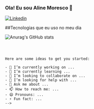 ### Ola! Eu sou Aline Moresco 👋

[![Linkedin](https://img.shields.io/badge/LinkedIn-0077B5?style=for-the-badge&logo=linkedin&logoColor=white)](https://www.linkedin.com/in/aline-moresco-a967051b2/)

##Tecnologias que eu uso no meu dia



![Anurag's GitHub stats](https://github-readme-stats.vercel.app/api?username=alinemoresco&theme=transparent&show_icons=true)

```



Here are some ideas to get you started:

- 🔭 I’m currently working on ...
- 🌱 I’m currently learning ...
- 👯 I’m looking to collaborate on ...
- 🤔 I’m looking for help with ...
- 💬 Ask me about ...
- 📫 How to reach me: ...
- 😄 Pronouns: ...
- ⚡ Fun fact: ...
-->

